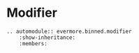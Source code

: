 # Modifier

```{eval-rst}
.. automodule:: evermore.binned.modifier
    :show-inheritance:
    :members:
```
